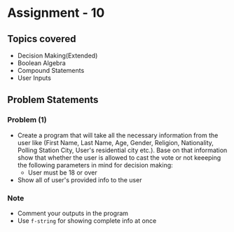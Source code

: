 # Assignment - 10

## Topics covered

- Decision Making(Extended)
- Boolean Algebra
- Compound Statements
- User Inputs


## Problem Statements

### Problem (1)

- Create a program that will take all the necessary information from the user like (First Name, Last Name, Age, Gender, Religion, Nationality, Polling Station City, User's residential city etc.). Base on that information show that whether the user is allowed to cast the vote or not keeeping the following parameters in mind for decision making:
  - User must be 18 or over
- Show all of user's provided info to the user

### Note

- Comment your outputs in the program
- Use `f-string` for showing complete info at once
